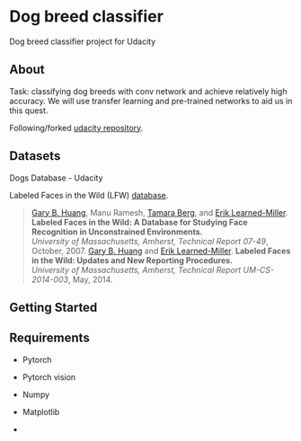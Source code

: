 # Dog breed classifier

Dog breed classifier project for Udacity

## About

Task: classifying dog breeds with conv network and achieve relatively high accuracy. We will use transfer learning and pre-trained networks to aid us in this quest.

Following/forked [udacity repository](https://github.com/udacity/deep-learning-v2-pytorch).

## Datasets

Dogs Database - Udacity

Labeled Faces in the Wild (LFW) [database](http://vis-www.cs.umass.edu/lfw/).

> [Gary B. Huang](http://vis-www.cs.umass.edu/%7Egbhuang), Manu Ramesh, [Tamara Berg](http://research.yahoo.com/bouncer_user/83), and [Erik Learned-Miller](http://www.cs.umass.edu/%7Eelm). **Labeled Faces in the Wild: A Database for Studying Face Recognition in Unconstrained Environments.**  
> *University of Massachusetts, Amherst, Technical Report 07-49*, October, 2007. [Gary B. Huang](http://vis-www.cs.umass.edu/%7Egbhuang) and [Erik Learned-Miller](http://www.cs.umass.edu/%7Eelm). **Labeled Faces in the Wild: Updates and New Reporting Procedures.**  
> *University of Massachusetts, Amherst, Technical Report UM-CS-2014-003*, May, 2014.



## Getting Started

## Requirements

- Pytorch

- Pytorch vision

- Numpy

- Matplotlib

- 
